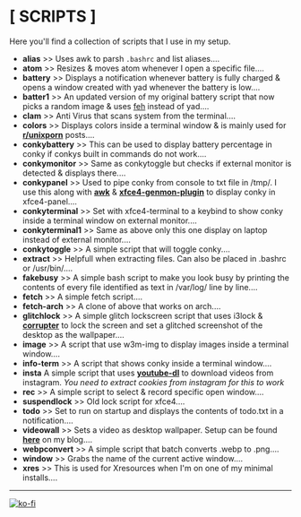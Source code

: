 # [ SCRIPTS ]

Here you'll find a collection of scripts that I use in my setup.

+ **alias** >> Uses awk to parsh `.bashrc` and list aliases....
+ **atom** >> Resizes & moves atom whenever I open a specific file....
+ **battery** >> Displays a notification whenever battery is fully charged & opens a window created with yad whenever the battery is low....
+ **batter1** >> An updated version of my original battery script that now picks a random image & uses [feh](https://wiki.archlinux.org/index.php/feh) instead of yad....
+ **clam** >> Anti Virus that scans system from the terminal....
+ **colors** >> Displays colors inside a terminal window & is mainly used for [**r/unixporn**](https://www.reddit.com/r/unixporn/) posts....
+ **conkybattery** >> This can be used to display battery percentage in conky if conkys built in commands do not work....
+ **conkymonitor** >> Same as conkytoggle but checks if external monitor is detected & displays there....
+ **conkypanel** >> Used to pipe conky from console to txt file in /tmp/. I use this along with [**awk**](https://linux.die.net/man/1/awk) & [**xfce4-genmon-plugin**](https://goodies.xfce.org/projects/panel-plugins/xfce4-genmon-plugin) to display conky in xfce4-panel....
+ **conkyterminal** >> Set with xfce4-terminal to a keybind to show conky inside a terminal window on external monitor....
+ **conkyterminal1** >> Same as above only this one display on laptop instead of external monitor....
+ **conkytoggle** >> A simple script that will toggle conky....
+ **extract** >> Helpfull when extracting files. Can also be placed in .bashrc or /usr/bin/....
+ **fakebusy** >> A simple bash script to make you look busy by printing the contents of every file identified as text in /var/log/ line by line....
+ **fetch** >> A simple fetch script....
+ **fetch-arch** >> A clone of above that works on arch....
+ **glitchlock** >> A simple glitch lockscreen script that uses i3lock & **[corrupter](https://github.com/r00tman/corrupter)** to lock the screen and set a glitched screenshot of the desktop as the wallpaper....
+ **image** >> A script that use w3m-img to display images inside a terminal window....
+ **info-term** >> A script that shows conky inside a terminal window....
+ **insta** A simple script that uses **[youtube-dl](https://youtube-dl.org/)** to download videos from instagram. *You need to extract cookies from instagram for this to work*
+ **rec** >> A simple script to select & record specific open window....
+ **suspendlock** >> Old lock script for xfce4....
+ **todo** >> Set to run on startup and displays the contents of todo.txt in a notification....
+ **videowall** >> Sets a video as desktop wallpaper. Setup can be found [**here**](https://furycd001.github.io/video-as-desktop-wallpaper/) on my blog....
+ **webpconvert** >> A simple script that batch converts .webp to .png....
+ **window** >> Grabs the name of the current active window....
+ **xres** >> This is used for Xresources when I'm on one of my minimal installs....

----

[![ko-fi](https://ko-fi.com/img/githubbutton_sm.svg)](https://ko-fi.com/Z8Z44445F)

